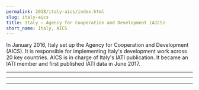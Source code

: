 ```yaml
---
permalink: 2018/italy-aics/index.html
slug: italy-aics
title: Italy – Agency for Cooperation and Development (AICS)
short_name: Italy, AICS
---
```


In January 2016, Italy set up the Agency for Cooperation and Development (AICS). It is responsible for implementing Italy's development work across 20 key countries. AICS is in charge of Italy's IATI publication. It became an IATI member and first published IATI data in June 2017. 

---



---



---
